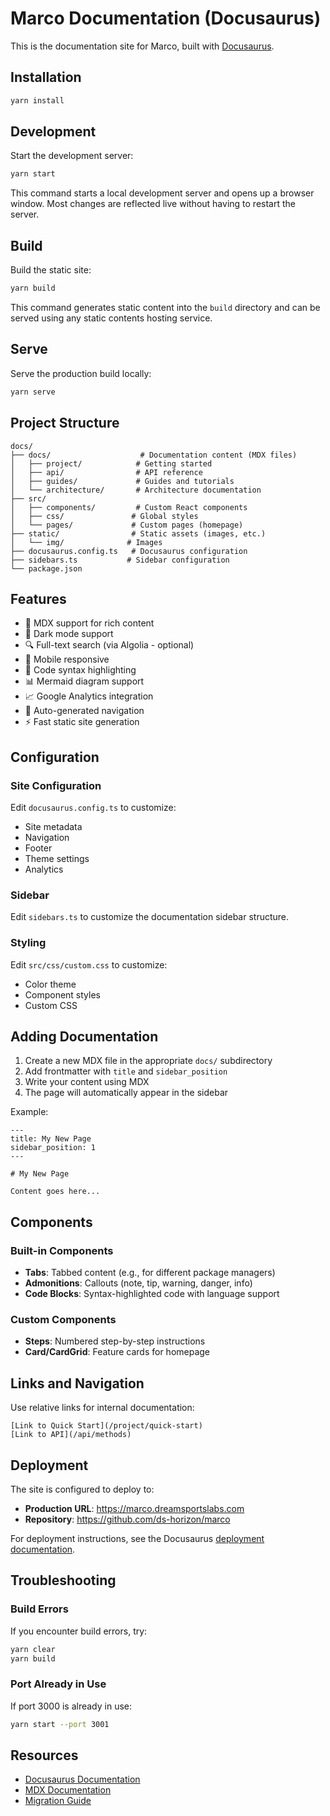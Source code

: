 # Marco Documentation (Docusaurus)

This is the documentation site for Marco, built with [Docusaurus](https://docusaurus.io/).

## Installation

```bash
yarn install
```

## Development

Start the development server:

```bash
yarn start
```

This command starts a local development server and opens up a browser window. Most changes are reflected live without having to restart the server.

## Build

Build the static site:

```bash
yarn build
```

This command generates static content into the `build` directory and can be served using any static contents hosting service.

## Serve

Serve the production build locally:

```bash
yarn serve
```

## Project Structure

```
docs/
├── docs/                    # Documentation content (MDX files)
│   ├── project/            # Getting started
│   ├── api/                # API reference
│   ├── guides/             # Guides and tutorials
│   └── architecture/       # Architecture documentation
├── src/
│   ├── components/         # Custom React components
│   ├── css/               # Global styles
│   └── pages/             # Custom pages (homepage)
├── static/                # Static assets (images, etc.)
│   └── img/              # Images
├── docusaurus.config.ts   # Docusaurus configuration
├── sidebars.ts           # Sidebar configuration
└── package.json
```

## Features

- 📝 MDX support for rich content
- 🎨 Dark mode support
- 🔍 Full-text search (via Algolia - optional)
- 📱 Mobile responsive
- 🎯 Code syntax highlighting
- 📊 Mermaid diagram support
- 📈 Google Analytics integration
- 🔗 Auto-generated navigation
- ⚡ Fast static site generation

## Configuration

### Site Configuration

Edit `docusaurus.config.ts` to customize:

- Site metadata
- Navigation
- Footer
- Theme settings
- Analytics

### Sidebar

Edit `sidebars.ts` to customize the documentation sidebar structure.

### Styling

Edit `src/css/custom.css` to customize:

- Color theme
- Component styles
- Custom CSS

## Adding Documentation

1. Create a new MDX file in the appropriate `docs/` subdirectory
2. Add frontmatter with `title` and `sidebar_position`
3. Write your content using MDX
4. The page will automatically appear in the sidebar

Example:

```mdx
---
title: My New Page
sidebar_position: 1
---

# My New Page

Content goes here...
```

## Components

### Built-in Components

- **Tabs**: Tabbed content (e.g., for different package managers)
- **Admonitions**: Callouts (note, tip, warning, danger, info)
- **Code Blocks**: Syntax-highlighted code with language support

### Custom Components

- **Steps**: Numbered step-by-step instructions
- **Card/CardGrid**: Feature cards for homepage

## Links and Navigation

Use relative links for internal documentation:

```mdx
[Link to Quick Start](/project/quick-start)
[Link to API](/api/methods)
```

## Deployment

The site is configured to deploy to:

- **Production URL**: https://marco.dreamsportslabs.com
- **Repository**: https://github.com/ds-horizon/marco

For deployment instructions, see the Docusaurus [deployment documentation](https://docusaurus.io/docs/deployment).

## Troubleshooting

### Build Errors

If you encounter build errors, try:

```bash
yarn clear
yarn build
```

### Port Already in Use

If port 3000 is already in use:

```bash
yarn start --port 3001
```

## Resources

- [Docusaurus Documentation](https://docusaurus.io/)
- [MDX Documentation](https://mdxjs.com/)
- [Migration Guide](./MIGRATION.md)
